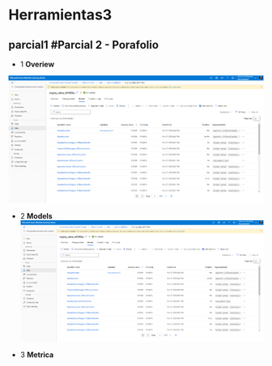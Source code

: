# Herramientas3
parcial1
#Parcial 2 - Porafolio
----

- 1 **Overiew**<br>

![overiew](https://github.com/XimenaAmay123/Herramientas3/blob/main/Models.png)

- 2 **Models**<br>
![models](https://github.com/XimenaAmay123/Herramientas3/blob/main/Models.png)


- 3 **Metrica**<br>

